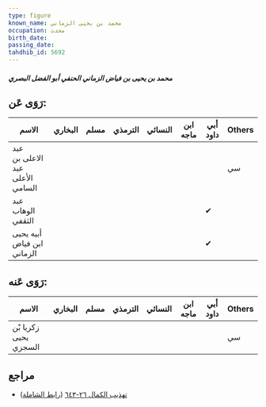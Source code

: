 ```yaml
---
type: figure
known_name: محمد بن يحيى الزماني
occupation: محدث
birth_date:
passing_date:
tahdhib_id: 5692
---
```

##### محمد بن يحيى بن فياض الزماني الحنفي أبو الفضل البصري

## رَوَى عَن:
| الاسم                           | البخاري | مسلم | الترمذي | النسائي | ابن ماجه | أبي داود | Others |
| ------------------------------- | ------- | ---- | ------- | ------- | -------- | -------- | ------ |
| عبد الاعلى بن عبد الأعلى السامي |         |      |         |         |          |          | سي     |
| عبد الوهاب الثقفي               |         |      |         |         |          | ✔        |        |
| أبيه يحيى ابن فياض الزماني      |         |      |         |         |          | ✔        |        |
## رَوَى عَنه:
| الاسم                 | البخاري | مسلم | الترمذي | النسائي | ابن ماجه | أبي داود | Others |
| --------------------- | ------- | ---- | ------- | ------- | -------- | -------- | ------ |
| زكريا بْن يحيى السجزي |         |      |         |         |          |          | سي     |
## مراجع
- [تهذيب الكمال ٢٦-٦٤٣](obsidian://open?vault=Tahdhib-al-Kamal&file=Figures/٥٦٩٢-محمد%20بن%20يحيى%20بن%20فياض%20الزماني%20الحنفي%20أبو%20الفضل%20البصري) ([رابط الشاملة](https://shamela.ws/book/3722/14391))